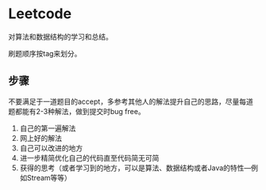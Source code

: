 # Leetcode

对算法和数据结构的学习和总结。

刷题顺序按tag来划分。

## 步骤
不要满足于一道题目的accept，多参考其他人的解法提升自己的思路，尽量每道题都能有2-3种解法，做到提交时bug free。

1. 自己的第一遍解法
2. 网上好的解法
3. 自己可以改进的地方
4. 进一步精简优化自己的代码直至代码简无可简
5. 获得的思考（或者学习到的地方，可以是算法、数据结构或者Java的特性—例如Stream等等）
